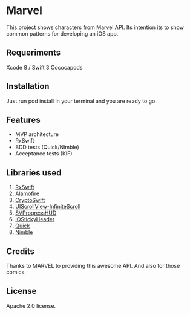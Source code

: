 # Marvel

This project shows characters from Marvel API. Its intention its to show common patterns for developing an iOS app.

## Requeriments
Xcode 8 / Swift 3
Cococapods

## Installation
Just run pod install in your terminal and you are ready to go.

## Features

- MVP architecture
- RxSwift
- BDD tests (Quick/Nimble)
- Acceptance tests (KIF)

## Libraries used

1. [RxSwift](https://github.com/ReactiveX/RxSwift)
2. [Alamofire](https://github.com/Alamofire/Alamofire)
3. [CryptoSwift](https://github.com/krzyzanowskim/CryptoSwift)
4. [UIScrollView-InfiniteScroll](UIScrollView-InfiniteScroll)
5. [SVProgressHUD](https://github.com/SVProgressHUD/SVProgressHUD)
6. [IOStickyHeader](https://github.com/BenjaminPrieur/IOStickyHeader)
7. [Quick](https://github.com/Quick/Quick)
8. [Nimble](https://github.com/Quick/Nimble)

## Credits
Thanks to MARVEL to providing this awesome API. And also for those comics.

## License

Apache 2.0 license.
